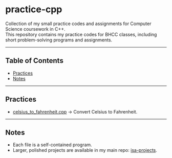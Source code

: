 # practice-cpp

Collection of my small practice codes and assignments for Computer Science coursework in C++.  
This repository contains my practice codes for BHCC classes, including short problem-solving programs and assignments.

---

## Table of Contents
- [Practices](#practices)
- [Notes](#notes)

---

## Practices
- [celsius_to_fahrenheit.cpp](celsius_to_fahrenheit.cpp) → Convert Celsius to Fahrenheit.

---

## Notes
- Each file is a self-contained program.  
- Larger, polished projects are available in my main repo: [isa-projects](https://github.com/IsaMoscatel/isa-projects).
